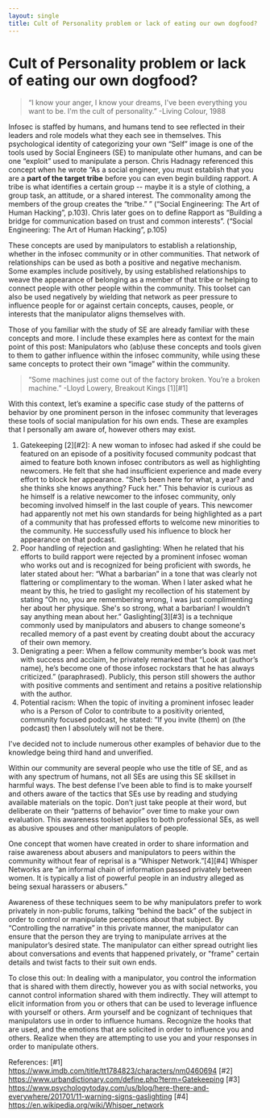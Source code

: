 ```yaml
---
layout: single
title: Cult of Personality problem or lack of eating our own dogfood?
---
```


# Cult of Personality problem or lack of eating our own dogfood?

> “I know your anger, I know your dreams, I've been everything you want to be. I'm the cult of personality.” -Living Colour, 1988

Infosec is staffed by humans, and humans tend to see reflected in their leaders and role models what they each see in themselves. This psychological identity of categorizing your own “Self” image is one of the tools used by Social Engineers (SE) to manipulate other humans, and can be one “exploit” used to manipulate a person. Chris Hadnagy referenced this concept when he wrote “As a social engineer, you must establish that you are a **part of the target tribe** before you can even begin building rapport. A tribe is what identifies a certain group -- maybe it is a style of clothing, a group task, an attitude, or a shared interest. The commonality among the members of the group creates the “tribe.” ” (“Social Engineering: The Art of Human Hacking”, p.103). Chris later goes on to define Rapport as “Building a bridge for communication based on trust and common interests”. (“Social Engineering: The Art of Human Hacking”, p.105)

These concepts are used by manipulators to establish a relationship, whether in the infosec community or in other communities. That network of relationships can be used as both a positive and negative mechanism. Some examples include positively, by using established relationships to weave the appearance of belonging as a member of that tribe or helping to connect people with other people within the community. This toolset can also be used negatively by wielding that network as peer pressure to influence people for or against certain concepts, causes, people, or interests that the manipulator aligns themselves with.

Those of you familiar with the study of SE are already familiar with these concepts and more. I include these examples here as context for the main point of this post: Manipulators who (ab)use these concepts and tools given to them to gather influence within the infosec community, while using these same concepts to protect their own “image” within the community.

> “Some machines just come out of the factory broken. You’re a broken machine.” -Lloyd Lowery, Breakout Kings [1][#1]

With this context, let’s examine a specific case study of the patterns of behavior by one prominent person in the infosec community that leverages these tools of social manipulation for his own ends. These are examples that I personally am aware of, however others may exist.

1. Gatekeeping [2][#2]: A new woman to infosec had asked if she could be featured on an episode of a positivity focused community podcast that aimed to feature both known infosec contributors as well as highlighting newcomers. He felt that she had insufficient experience and made every effort to block her appearance. “She’s been here for what, a year? and she thinks she knows anything? Fuck her.” This behavior is curious as he himself is a relative newcomer to the infosec community, only becoming involved himself in the last couple of years. This newcomer had apparently not met his own standards for being highlighted as a part of a community that has professed efforts to welcome new minorities to the community. He successfully used his influence to block her appearance on that podcast.
2. Poor handling of rejection and gaslighting: When he related that his efforts to build rapport were rejected by a prominent infosec woman who works out and is recognized for being proficient with swords, he later stated about her: “What a barbarian” in a tone that was clearly not flattering or complimentary to the woman. When I later asked what he meant by this, he tried to gaslight my recollection of his statement by stating “Oh no, you are remembering wrong, I was just complimenting her about her physique. She's so strong, what a barbarian! I wouldn’t say anything mean about her.” Gaslighting[3][#3] is a technique commonly used by manipulators and abusers to change someone's recalled memory of a past event by creating doubt about the accuracy of their own memory.
3. Denigrating a peer: When a fellow community member’s book was met with success and acclaim, he privately remarked that “Look at (author’s name), he’s become one of those infosec rockstars that he has always criticized.” (paraphrased). Publicly, this person still showers the author with positive comments and sentiment and retains a positive relationship with the author.
4. Potential racism: When the topic of inviting a prominent infosec leader who is a Person of Color to contribute to a positivity oriented, community focused podcast, he stated: “If you invite (them) on (the podcast) then I absolutely will not be there.

I've decided not to include numerous other examples of behavior due to the knowledge being third hand and unverified.

Within our community are several people who use the title of SE, and as with any spectrum of humans, not all SEs are using this SE skillset in harmful ways. The best defense I’ve been able to find is to make yourself and others aware of the tactics that SEs use by reading and studying available materials on the topic. Don’t just take people at their word, but deliberate on their “patterns of behavior” over time to make your own evaluation. This awareness toolset applies to both professional SEs, as well as abusive spouses and other manipulators of people. 

One concept that women have created in order to share information and raise awareness about abusers and manipulators to peers within the community without fear of reprisal is a “Whisper Network.”[4][#4] Whisper Networks are “an informal chain of information passed privately between women. It is typically a list of powerful people in an industry alleged as being sexual harassers or abusers.”

Awareness of these techniques seem to be why manipulators prefer to work privately in non-public forums, talking “behind the back” of the subject in order to control or manipulate perceptions about that subject. By “Controlling the narrative” in this private manner, the manipulator can ensure that the person they are trying to manipulate arrives at the manipulator’s desired state. The manipulator can either spread outright lies about conversations and events that happened privately, or "frame" certain details and twist facts to their suit own ends.

To close this out: In dealing with a manipulator, you control the information that is shared with them directly, however you as with social networks, you cannot control information shared with them indirectly. They will attempt to elicit information from you or others that can be used to leverage influence with yourself or others. Arm yourself and be cognizant of techniques that manipulators use in order to influence humans. Recognize the hooks that are used, and the emotions that are solicited in order to influence you and others. Realize when they are attempting to use you and your responses in order to manipulate others.

References:
[#1] https://www.imdb.com/title/tt1784823/characters/nm0460694
[#2] https://www.urbandictionary.com/define.php?term=Gatekeeping
[#3] https://www.psychologytoday.com/us/blog/here-there-and-everywhere/201701/11-warning-signs-gaslighting
[#4] https://en.wikipedia.org/wiki/Whisper_network